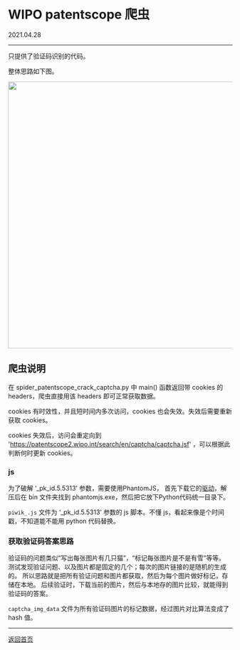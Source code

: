 # WIPO patentscope 爬虫
2021.04.28

---
只提供了验证码识别的代码。

整体思路如下图。

<div align=center><img src="https://user-images.githubusercontent.com/30107520/116360488-8ea5e500-a832-11eb-968e-89f5a82c8824.png" width = '600'></div>




## 爬虫说明

在 spider_patentscope_crack_captcha.py 中 main() 函数返回带 cookies 的 headers，爬虫直接用该 headers 即可正常获取数据。

cookies 有时效性，并且短时间内多次访问，cookies 也会失效。失效后需要重新获取 cookies。

cookies 失效后，访问会重定向到 'https://patentscope2.wipo.int/search/en/captcha/captcha.jsf' ，可以根据此判断何时更新 cookies。

### js 
为了破解 ‘_pk_id.5.5313’ 参数，需要使用PhantomJS，
首先下载它的[驱动](https://phantomjs.org/download.html)，解压后在 bin 文件夹找到 phantomjs.exe，然后把它放下Python代码统一目录下。

`piwik_.js` 文件为 ‘_pk_id.5.5313’ 参数的 js 脚本。不懂 js，看起来像是个时间戳，不知道能不能用 python 代码替换。

### 获取验证码答案思路
验证码的问题类似“写出每张图片有几只猫”，“标记每张图片是不是有雪”等等。
测试发现验证问题、以及图片都是固定的几个；每次的图片链接的是随机的生成的。
所以思路就是把所有验证问题和图片都获取，然后为每个图片做好标记，存储在本地。
后续验证时，下载当前的图片，然后与本地存的图片比较，就能得到验证码的答案。

`captcha_img_data` 文件为所有验证码图片的标记数据，经过图片对比算法变成了 hash 值。



---
[返回首页](https://github.com/datugou/spiders)

